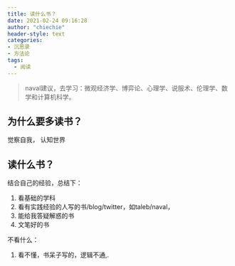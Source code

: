 ```yaml
---
title: 读什么书？
date: 2021-02-24 09:16:28
author: "chiechie"
header-style: text
categories: 
- 沉思录
- 方法论
tags:
  - 阅读
---
```



> naval建议，去学习：微观经济学、博弈论、心理学、说服术、伦理学、数学和计算机科学。

## 为什么要多读书？

觉察自我， 认知世界

## 读什么书？
结合自己的经验，总结下：

1. 看基础的学科
2. 看有实践经验的人写的书/blog/twitter，如taleb/naval，
3. 能给我答疑解惑的书
4. 文笔好的书

不看什么： 
1. 看不懂，书呆子写的，逻辑不通,.
